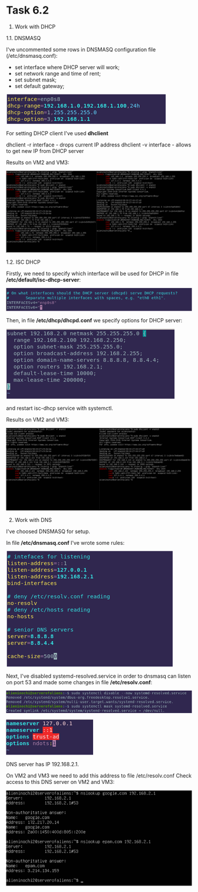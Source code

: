 # Task 6.2

1. Work with DHCP

1.1. DNSMASQ

I've uncommented some rows in DNSMASQ configuration file (/etc/dnsmasq.conf):

- set interface where DHCP server will work;
- set network range and time of rent;
- set subnet mask;
- set default gateway;

![](./images/image1.png)

For setting DHCP client I've used **dhclient**

dhclient -r interface - drops current IP address
dhclient -v interface - allows to get new IP from DHCP server

Results on VM2 and VM3:

![](./images/image2.png)

1.2. ISC DHCP

Firstly, we need to specify which interface will be used for DHCP in file **/etc/default/isc-dhcp-server**:

![](./images/image3.png)

Then, in file **/etc/dhcp/dhcpd.conf** we specify options for DHCP server:

![](./images/image4.png)

and restart isc-dhcp service with systemctl.

Results on VM2 and VM3:

![](./images/image5.png)

2. Work with DNS

I've choosed DNSMASQ for setup. 

In file **/etc/dnsmasq.conf** I've wrote some rules:

![](./images/image6.png)

Next, I've disabled systemd-resolved.service in order to dnsmasq can listen on port 53 and made some changes in file **/etc/resolv.conf**:

![](./images/image7.png)

![](./images/image8.png)

DNS server has IP 192.168.2.1.

On VM2 and VM3 we need to add this address to file /etc/resolv.conf
Check access to this DNS server on VM2 and VM3:

![](./images/image9.png)
